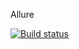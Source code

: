 Allure

[![Build status](https://ci.appveyor.com/api/projects/status/or5lbpol20r54k1a/branch/main?svg=true)](https://ci.appveyor.com/project/anna2908/aqa-2-3-1/branch/main)